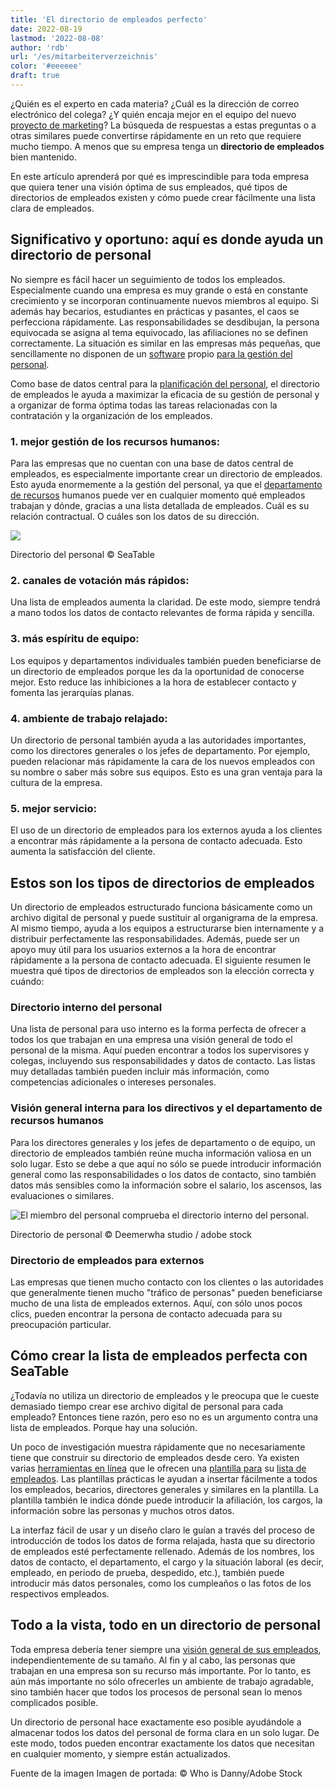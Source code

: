 ```yaml
---
title: 'El directorio de empleados perfecto'
date: 2022-08-19
lastmod: '2022-08-08'
author: 'rdb'
url: '/es/mitarbeiterverzeichnis'
color: '#eeeeee'
draft: true
---
```


¿Quién es el experto en cada materia? ¿Cuál es la dirección de correo electrónico del colega? ¿Y quién encaja mejor en el equipo del nuevo [proyecto de marketing](https://seatable.io/es/vorlagen-projektplanung/)? La búsqueda de respuestas a estas preguntas o a otras similares puede convertirse rápidamente en un reto que requiere mucho tiempo. A menos que su empresa tenga un **directorio de empleados** bien mantenido.

En este artículo aprenderá por qué es imprescindible para toda empresa que quiera tener una visión óptima de sus empleados, qué tipos de directorios de empleados existen y cómo puede crear fácilmente una lista clara de empleados.

## Significativo y oportuno: aquí es donde ayuda un directorio de personal

No siempre es fácil hacer un seguimiento de todos los empleados. Especialmente cuando una empresa es muy grande o está en constante crecimiento y se incorporan continuamente nuevos miembros al equipo. Si además hay becarios, estudiantes en prácticas y pasantes, el caos se perfecciona rápidamente. Las responsabilidades se desdibujan, la persona equivocada se asigna al tema equivocado, las afiliaciones no se definen correctamente. La situación es similar en las empresas más pequeñas, que sencillamente no disponen de un [software](https://seatable.io/es/projekt-management-tool/) propio [para la gestión del personal](https://seatable.io/es/projekt-management-tool/).

Como base de datos central para la [planificación del personal](https://seatable.io/es/personalplanung-excel-vorlage-kostenlos/), el directorio de empleados le ayuda a maximizar la eficacia de su gestión de personal y a organizar de forma óptima todas las tareas relacionadas con la contratación y la organización de los empleados.

### 1\. mejor gestión de los recursos humanos:

Para las empresas que no cuentan con una base de datos central de empleados, es especialmente importante crear un directorio de empleados. Esto ayuda enormemente a la gestión del personal, ya que el [departamento de recursos](https://seatable.io/es/personalwesen/) humanos puede ver en cualquier momento qué empleados trabajan y dónde, gracias a una lista detallada de empleados. Cuál es su relación contractual. O cuáles son los datos de su dirección.

![](https://seatable.io/wp-content/uploads/2022/08/MItarbeiterverzeichnis-1088x399.png)

Directorio del personal © SeaTable

### 2\. canales de votación más rápidos:

Una lista de empleados aumenta la claridad. De este modo, siempre tendrá a mano todos los datos de contacto relevantes de forma rápida y sencilla.

### 3\. más espíritu de equipo:

Los equipos y departamentos individuales también pueden beneficiarse de un directorio de empleados porque les da la oportunidad de conocerse mejor. Esto reduce las inhibiciones a la hora de establecer contacto y fomenta las jerarquías planas.

### 4\. ambiente de trabajo relajado:

Un directorio de personal también ayuda a las autoridades importantes, como los directores generales o los jefes de departamento. Por ejemplo, pueden relacionar más rápidamente la cara de los nuevos empleados con su nombre o saber más sobre sus equipos. Esto es una gran ventaja para la cultura de la empresa.

### 5\. mejor servicio:

El uso de un directorio de empleados para los externos ayuda a los clientes a encontrar más rápidamente a la persona de contacto adecuada. Esto aumenta la satisfacción del cliente.

## Estos son los tipos de directorios de empleados

Un directorio de empleados estructurado funciona básicamente como un archivo digital de personal y puede sustituir al organigrama de la empresa. Al mismo tiempo, ayuda a los equipos a estructurarse bien internamente y a distribuir perfectamente las responsabilidades. Además, puede ser un apoyo muy útil para los usuarios externos a la hora de encontrar rápidamente a la persona de contacto adecuada. El siguiente resumen le muestra qué tipos de directorios de empleados son la elección correcta y cuándo:

### Directorio interno del personal

Una lista de personal para uso interno es la forma perfecta de ofrecer a todos los que trabajan en una empresa una visión general de todo el personal de la misma. Aquí pueden encontrar a todos los supervisores y colegas, incluyendo sus responsabilidades y datos de contacto. Las listas muy detalladas también pueden incluir más información, como competencias adicionales o intereses personales.

### Visión general interna para los directivos y el departamento de recursos humanos

Para los directores generales y los jefes de departamento o de equipo, un directorio de empleados también reúne mucha información valiosa en un solo lugar. Esto se debe a que aquí no sólo se puede introducir información general como las responsabilidades o los datos de contacto, sino también datos más sensibles como la información sobre el salario, los ascensos, las evaluaciones o similares.

![El miembro del personal comprueba el directorio interno del personal.](https://seatable.io/wp-content/uploads/2022/08/Mitarbeiterverzeichnis_AdobeStock_451832202-711x474.jpg)

Directorio de personal © Deemerwha studio / adobe stock

### Directorio de empleados para externos

Las empresas que tienen mucho contacto con los clientes o las autoridades que generalmente tienen mucho "tráfico de personas" pueden beneficiarse mucho de una lista de empleados externos. Aquí, con sólo unos pocos clics, pueden encontrar la persona de contacto adecuada para su preocupación particular.

## Cómo crear la lista de empleados perfecta con SeaTable

¿Todavía no utiliza un directorio de empleados y le preocupa que le cueste demasiado tiempo crear ese archivo digital de personal para cada empleado? Entonces tiene razón, pero eso no es un argumento contra una lista de empleados. Porque hay una solución.

Un poco de investigación muestra rápidamente que no necesariamente tiene que construir su directorio de empleados desde cero. Ya existen varias [herramientas en línea](https://seatable.io/es/projekt-management-tool/) que le ofrecen una [plantilla para](https://seatable.io/es/vorlage/ijapmslssfu7r-6q6x9boq/) su [lista de empleados](https://seatable.io/es/vorlage/ijapmslssfu7r-6q6x9boq/). Las plantillas prácticas le ayudan a insertar fácilmente a todos los empleados, becarios, directores generales y similares en la plantilla. La plantilla también le indica dónde puede introducir la afiliación, los cargos, la información sobre las personas y muchos otros datos.

La interfaz fácil de usar y un diseño claro le guían a través del proceso de introducción de todos los datos de forma relajada, hasta que su directorio de empleados esté perfectamente rellenado. Además de los nombres, los datos de contacto, el departamento, el cargo y la situación laboral (es decir, empleado, en periodo de prueba, despedido, etc.), también puede introducir más datos personales, como los cumpleaños o las fotos de los respectivos empleados.

## Todo a la vista, todo en un directorio de personal

Toda empresa debería tener siempre una [visión general de sus empleados](https://seatable.io/es/urlaubs-planer/), independientemente de su tamaño. Al fin y al cabo, las personas que trabajan en una empresa son su recurso más importante. Por lo tanto, es aún más importante no sólo ofrecerles un ambiente de trabajo agradable, sino también hacer que todos los procesos de personal sean lo menos complicados posible.

Un directorio de personal hace exactamente eso posible ayudándole a almacenar todos los datos del personal de forma clara en un solo lugar. De este modo, todos pueden encontrar exactamente los datos que necesitan en cualquier momento, y siempre están actualizados.

Fuente de la imagen Imagen de portada: © Who is Danny/Adobe Stock
